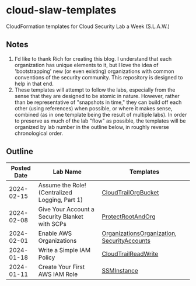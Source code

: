 # cloud-slaw-templates

CloudFormation templates for Cloud Security Lab a Week (S.L.A.W.)

## Notes

1. I'd like to thank Rich for creating this blog. I understand that each organization
has unique elements to it, but I love the idea of 'bootstrapping' new (or even existing)
organizations with common conventions of the security community. This repository is
designed to help in that end.
2. These templates will attempt to follow the labs, especially from the sense that they
are designed to be atomic in nature. However, rather than be representative of
"snapshots in time," they can build off each other (using references) when possible, or
where it makes sense, combined (as in one template being the result of multiple labs).
In order to preserve as much of the lab "flow" as possible, the templates will be
organized by lab number in the outline below, in roughly reverse chronological order.

## Outline

| Posted Date | Lab Name | Templates |
| --- | --- | --- |
| 2024-02-15 | Assume the Role! (Centralized Logging, Part 1) | [CloudTrailOrgBucket](./templates/CloudTrailOrgBucket.template) |
| 2024-02-08 | Give Your Account a Security Blanket with SCPs | [ProtectRootAndOrg](./templates/ProtectRootAndOrg.template) |
| 2024-02-01 | Enable AWS Organizations | [OrganizationsOrganization](./templates/OrganizationsOrganization.template), [SecurityAccounts](./templates/SecurityAccounts.template) |
| 2024-01-18 | Write a Simple IAM Policy | [CloudTrailReadWrite](./templates/CloudTrailReadWrite.template) |
| 2024-01-11 | Create Your First AWS IAM Role | [SSMInstance](./templates/SSMInstance.template) |

